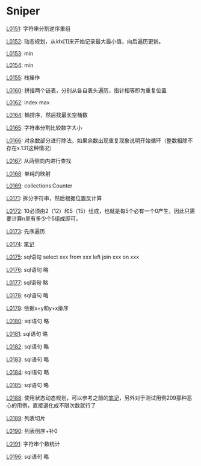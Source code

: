 # Sniper
[L0151](https://leetcode-cn.com/problems/reverse-words-in-a-string/): 字符串分割逆序重组

[L0152](https://leetcode-cn.com/problems/maximum-product-subarray/): 动态规划，从idx[1]来开始记录最大最小值，向后遍历更新。

[L0153](https://leetcode-cn.com/problems/find-minimum-in-rotated-sorted-array/): min

[L0154](https://leetcode-cn.com/problems/find-minimum-in-rotated-sorted-array-ii/): min

[L0155](https://leetcode-cn.com/problems/min-stack/): 栈操作

[L0160](https://leetcode-cn.com/problems/min-stack/): 拼接两个链表，分别从各自表头遍历，指针相等即为重复位置

[L0162](https://leetcode-cn.com/problems/find-peak-element/): index max

[L0164](https://leetcode-cn.com/problems/maximum-gap/): 桶排序，然后找最长空桶数

[L0165](https://leetcode-cn.com/problems/compare-version-numbers/): 字符串分割比较数字大小

[L0166](https://leetcode-cn.com/problems/compare-version-numbers/): 对余数部分进行除法，如果余数出现重复现象说明开始循环（整数相除不存在x.131这种情况）

[L0167](https://leetcode-cn.com/problems/two-sum-ii-input-array-is-sorted/): 从两侧向内进行查找

[L0168](https://leetcode-cn.com/problems/excel-sheet-column-title/): 单纯的映射

[L0169](https://leetcode-cn.com/problems/majority-element/): collections.Counter

[L0171](https://leetcode-cn.com/problems/excel-sheet-column-number/): 拆分字符串，然后根据位置反计算

[L0172](https://leetcode-cn.com/problems/factorial-trailing-zeroes/): 10必须由2（12）和5（15）组成，也就是每5个必有一个0产生，因此只需要计算n里有多少个5组成即可。

[L0173](https://leetcode-cn.com/problems/binary-search-tree-iterator/): 先序遍历

[L0174](https://leetcode-cn.com/problems/dungeon-game/): [笔记](http://www.sniper97.cn/index.php/note/algorithm/3481/)

[L0175](https://leetcode-cn.com/problems/combine-two-tables/): sql语句  select xxx from xxx left join xxx on xxx

[L0176](https://leetcode-cn.com/problems/second-highest-salary/): sql语句 略

[L0177](https://leetcode-cn.com/problems/nth-highest-salary/): sql语句 略

[L0178](https://leetcode-cn.com/problems/rank-scores/): sql语句 略

[L0179](https://leetcode-cn.com/problems/largest-number/): 依据x+y和y+x排序

[L0180](https://leetcode-cn.com/problems/consecutive-numbers/): sql语句 略

[L0181](https://leetcode-cn.com/problems/employees-earning-more-than-their-managers): sql语句 略

[L0182](https://leetcode-cn.com/problems/duplicate-emails/submissions/): sql语句 略

[L0183](https://leetcode-cn.com/problems/customers-who-never-order/): sql语句 略

[L0184](https://leetcode-cn.com/problems/department-highest-salary/): sql语句 略

[L0185](https://leetcode-cn.com/problems/department-top-three-salaries/): sql语句 略

[L0188](https://leetcode-cn.com/problems/best-time-to-buy-and-sell-stock-iv/): 使用状态动态规划，可以参考之前的[笔记](http://www.sniper97.cn/index.php/note/algorithm/3419/)，另外对于测试用例209那种恶心的用例，直接退化成不限次数就行了

[L0189](https://leetcode-cn.com/problems/rotate-array/): 列表切片

[L0190](https://leetcode-cn.com/problems/reverse-bits/): 列表倒序+补0

[L0191](https://leetcode-cn.com/problems/number-of-1-bits/): 字符串个数统计

[L0196](https://leetcode-cn.com/problems/delete-duplicate-emails/): sql语句 略
